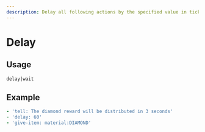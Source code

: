 ```yaml
---
description: Delay all following actions by the specified value in ticks
---
```


# Delay

## Usage

```text
delay|wait
```

## Example

```yaml
- 'tell: The diamond reward will be distributed in 3 seconds'
- 'delay: 60'
- 'give-item: material:DIAMOND'
```

